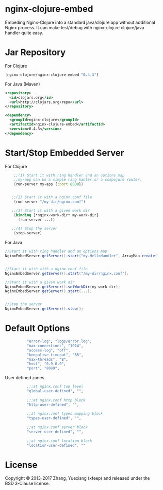 # nginx-clojure-embed

Embeding Nginx-Clojure into a standard java/clojure app without additional Nginx process.
It can make test/debug with nginx-clojure clojure/java handler quite easy.

Jar Repository
================

For Clojure

```clojure
[nginx-clojure/nginx-clojure-embed "0.4.3"]
```

For Java (Maven)

```xml
<repository>
  <id>clojars.org</id>
  <url>http://clojars.org/repo</url>
</repository>
```

```xml
<dependency>
  <groupId>nginx-clojure</groupId>
  <artifactId>nginx-clojure-embed</artifactId>
  <version>0.4.3</version>
</dependency>
```

Start/Stop Embedded Server
================

For Clojure

```clojure
    ;;(1) Start it with ring handler and an options map
    ;;my-app can be a simple ring hanler or a compojure router.
    (run-server my-app {:port 8080})


   ;;(2) Start it with a nginx.conf file
    (run-server "/my-dir/nginx.conf")

   ;;(3) Start it with a given work dir
    (binding [*nginx-work-dir* my-work-dir]
      (run-server ...))
   
   ;;(4) Stop the server
    (stop-server)
```

For Java

```java
//Start it with ring handler and an options map
NginxEmbedServer.getServer().start("my.HelloHandler", ArrayMap.create("port", "8081"));


//Start it with with a nginx.conf file
NginxEmbedServer.getServer().start("/my-dir/nginx.conf");

//Start it with a given work dir
NginxEmbedServer.getServer().setWorkDir(my-work-dir);
NginxEmbedServer.getServer().start(...);


//Stop the server
NginxEmbedServer.getServer().stop();
```

Default Options
================

```clojure
          "error-log", "logs/error.log",
          "max-connections", "1024",
          "access-log", "off",
          "keepalive-timeout", "65",
          "max-threads", "8",
          "host", "0.0.0.0",
          "port", "8080",
```

User defined zones

```clojure
          ;;;at nginx.conf top level
          "global-user-defined", "",
          
          ;;;at nginx.conf http block
          "http-user-defined", "",
          
          ;;at nginx.conf types mapping block
          "types-user-defined", "",
          
          ;;at nginx.conf server block
          "server-user-defined", "",
          
          ;;at nginx.conf location block
          "location-user-defined", "" 
```

License
================

Copyright © 2013-2017 Zhang, Yuexiang (xfeep) and released under the BSD 3-Clause license.